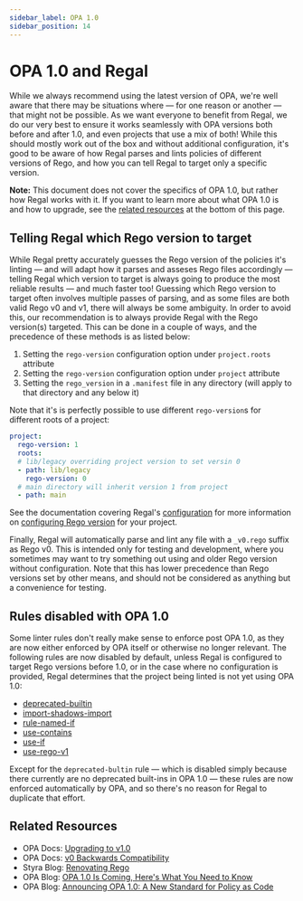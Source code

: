 ```yaml
---
sidebar_label: OPA 1.0
sidebar_position: 14
---
```



# OPA 1.0 and Regal

While we always recommend using the latest version of OPA, we're well aware that there may be situations where — for
one reason or another — that might not be possible. As we want everyone to benefit from Regal, we do our very best to
ensure it works seamlessly with OPA versions both before and after 1.0, and even projects that use a mix of both! While
this should mostly work out of the box and without additional configuration, it's good to be aware of how Regal parses
and lints policies of different versions of Rego, and how you can tell Regal to target only a specific version.

**Note:** This document does not cover the specifics of OPA 1.0, but rather how Regal works with it. If you want to
learn more about what OPA 1.0 is and how to upgrade, see the [related resources](#related-resources) at the bottom of
this page.

## Telling Regal which Rego version to target

While Regal pretty accurately guesses the Rego version of the policies it's linting — and will adapt how it parses and
asseses Rego files accordingly — telling Regal which version to target is always going to produce the most reliable
results — and much faster too! Guessing which Rego version to target often involves multiple passes of parsing, and
as some files are both valid Rego v0 and v1, there will always be some ambiguity. In order to avoid this, our
recommendation is to always provide Regal with the Rego version(s) targeted. This can be done in a couple of ways, and
the precedence of these methods is as listed below:

1. Setting the `rego-version` configuration option under `project.roots` attribute
2. Setting the `rego-version` configuration option under `project` attribute
3. Setting the `rego_version` in a `.manifest` file in any directory (will apply to that directory and any below it)

Note that it's is perfectly possible to use different `rego-version`s for different roots of a project:

```yaml
project:
  rego-version: 1
  roots:
  # lib/legacy overriding project version to set versin 0
  - path: lib/legacy
    rego-version: 0
  # main directory will inherit version 1 from project
  - path: main
```

See the documentation covering Regal's [configuration](https://openpolicyagent.org/projects/regal#configuration) for more information
on [configuring Rego version](https://openpolicyagent.org/projects/regal#configuring-rego-version) for your project.

Finally, Regal will automatically parse and lint any file with a `_v0.rego` suffix as Rego v0. This is intended only
for testing and development, where you sometimes may want to try something out using and older Rego version without
configuration. Note that this has lower precedence than Rego versions set by other means, and should not be considered
as anything but a convenience for testing.

## Rules disabled with OPA 1.0

Some linter rules don't really make sense to enforce post OPA 1.0, as they are now either enforced by OPA itself or
otherwise no longer relevant. The following rules are now disabled by default, unless Regal is configured to target
Rego versions before 1.0, or in the case where no configuration is provided, Regal determines that the project being
linted is not yet using OPA 1.0:

- [deprecated-builtin](https://openpolicyagent.org/projects/regal/rules/bugs/deprecated-builtin)
- [import-shadows-import](https://openpolicyagent.org/projects/regal/rules/imports/import-shadows-import)
- [rule-named-if](https://openpolicyagent.org/projects/regal/rules/bugs/rule-named-if)
- [use-contains](https://openpolicyagent.org/projects/regal/rules/idiomatic/use-contains)
- [use-if](https://openpolicyagent.org/projects/regal/rules/idiomatic/use-if)
- [use-rego-v1](https://openpolicyagent.org/projects/regal/rules/imports/use-rego-v1)

Except for the `deprecated-bultin` rule — which is disabled simply because there currently are no deprecated built-ins
in OPA 1.0 — these rules are now enforced automatically by OPA, and so there's no reason for Regal to duplicate that
effort.

## Related Resources

- OPA Docs: [Upgrading to v1.0](https://www.openpolicyagent.org/docs/v0-upgrade/)
- OPA Docs: [v0 Backwards Compatibility](https://www.openpolicyagent.org/docs/v0-compatibility/)
- Styra Blog: [Renovating Rego](https://www.styra.com/blog/renovating-rego/)
- OPA Blog: [OPA 1.0 Is Coming, Here's What You Need to Know](https://blog.openpolicyagent.org/opa-1-0-is-coming-heres-what-you-need-to-know-c8fb0d258368)
- OPA Blog: [Announcing OPA 1.0: A New Standard for Policy as Code](https://blog.openpolicyagent.org/announcing-opa-1-0-a-new-standard-for-policy-as-code-a6d8427ee828)
